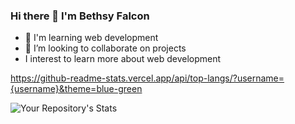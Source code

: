 ### Hi there 👋 I'm Bethsy Falcon
- 🌱 I'm learning web development
- 👯 I’m looking to collaborate on projects
- I interest to learn more about web development


https://github-readme-stats.vercel.app/api/top-langs/?username={username}&theme=blue-green

![Your Repository's Stats](https://github-readme-stats.vercel.app/api?username=Your_GitHub_Username&show_icons=true)
